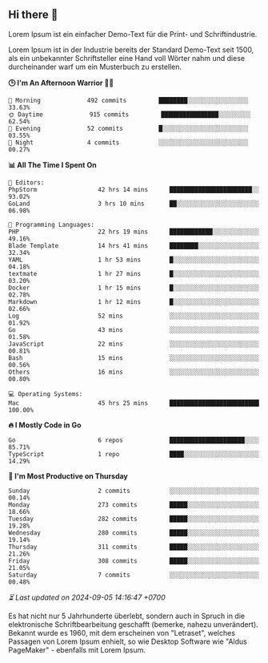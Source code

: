 ## Hi there 👋

Lorem Ipsum ist ein einfacher Demo-Text für die Print- und Schriftindustrie. 

Lorem Ipsum ist in der Industrie bereits der Standard Demo-Text seit 1500, als ein unbekannter Schriftsteller eine Hand voll Wörter nahm und diese durcheinander warf um ein Musterbuch zu erstellen.

<!--START_SECTION:readme-stats-->
**🕒 I'm An Afternoon Warrior 🥷🏻**

```text
🌅 Morning             492 commits         ████████░░░░░░░░░░░░░░░░░   33.63%
🌞 Daytime             915 commits         ████████████████░░░░░░░░░   62.54%
🌆 Evening             52 commits          █░░░░░░░░░░░░░░░░░░░░░░░░   03.55%
🌙 Night               4 commits           ░░░░░░░░░░░░░░░░░░░░░░░░░   00.27%
```

**📊 All The Time I Spent On**

```text
📝 Editors:
PhpStorm                 42 hrs 14 mins      ███████████████████████░░   93.02%
GoLand                   3 hrs 10 mins       ██░░░░░░░░░░░░░░░░░░░░░░░   06.98%

💬 Programming Languages:
PHP                      22 hrs 19 mins      ████████████░░░░░░░░░░░░░   49.16%
Blade Template           14 hrs 41 mins      ████████░░░░░░░░░░░░░░░░░   32.34%
YAML                     1 hr 53 mins        █░░░░░░░░░░░░░░░░░░░░░░░░   04.18%
textmate                 1 hr 27 mins        █░░░░░░░░░░░░░░░░░░░░░░░░   03.20%
Docker                   1 hr 15 mins        █░░░░░░░░░░░░░░░░░░░░░░░░   02.78%
Markdown                 1 hr 12 mins        █░░░░░░░░░░░░░░░░░░░░░░░░   02.66%
Log                      52 mins             ░░░░░░░░░░░░░░░░░░░░░░░░░   01.92%
Go                       43 mins             ░░░░░░░░░░░░░░░░░░░░░░░░░   01.58%
JavaScript               22 mins             ░░░░░░░░░░░░░░░░░░░░░░░░░   00.81%
Bash                     15 mins             ░░░░░░░░░░░░░░░░░░░░░░░░░   00.56%
Others                   16 mins             ░░░░░░░░░░░░░░░░░░░░░░░░░   00.80%

💻 Operating Systems:
Mac                      45 hrs 25 mins      █████████████████████████   100.00%
```

**🔥 I Mostly Code in Go**

```text
Go                       6 repos             █████████████████████░░░░   85.71%
TypeScript               1 repo              ████░░░░░░░░░░░░░░░░░░░░░   14.29%
```

**📅 I'm Most Productive on Thursday**

```text
Sunday                   2 commits           ░░░░░░░░░░░░░░░░░░░░░░░░░   00.14%
Monday                   273 commits         █████░░░░░░░░░░░░░░░░░░░░   18.66%
Tuesday                  282 commits         █████░░░░░░░░░░░░░░░░░░░░   19.28%
Wednesday                280 commits         █████░░░░░░░░░░░░░░░░░░░░   19.14%
Thursday                 311 commits         █████░░░░░░░░░░░░░░░░░░░░   21.26%
Friday                   308 commits         █████░░░░░░░░░░░░░░░░░░░░   21.05%
Saturday                 7 commits           ░░░░░░░░░░░░░░░░░░░░░░░░░   00.48%
```



*⏳ Last updated on 2024-09-05 14:16:47 +0700*
<!--END_SECTION:readme-stats-->

Es hat nicht nur 5 Jahrhunderte überlebt, sondern auch in Spruch in die elektronische Schriftbearbeitung geschafft (bemerke, nahezu unverändert). Bekannt wurde es 1960, mit dem erscheinen von "Letraset", welches Passagen von Lorem Ipsum enhielt, so wie Desktop Software wie "Aldus PageMaker" - ebenfalls mit Lorem Ipsum.
